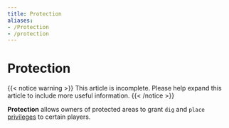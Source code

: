 ```yaml
---
title: Protection
aliases:
- /Protection
- /protection
---
```


# Protection

{{< notice warning >}}
This article is incomplete. Please help expand this article to include more useful information.
{{< /notice >}}

**Protection** allows owners of protected areas to grant `dig` and `place` [privileges](/for-players/privileges) to certain players.
